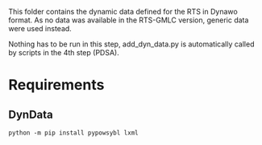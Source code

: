 This folder contains the dynamic data defined for the RTS in Dynawo format. As no data was available in the RTS-GMLC version, generic data were used instead.

Nothing has to be run in this step, add_dyn_data.py is automatically called by scripts in the 4th step (PDSA).

# Requirements

## DynData

```
python -m pip install pypowsybl lxml
```
